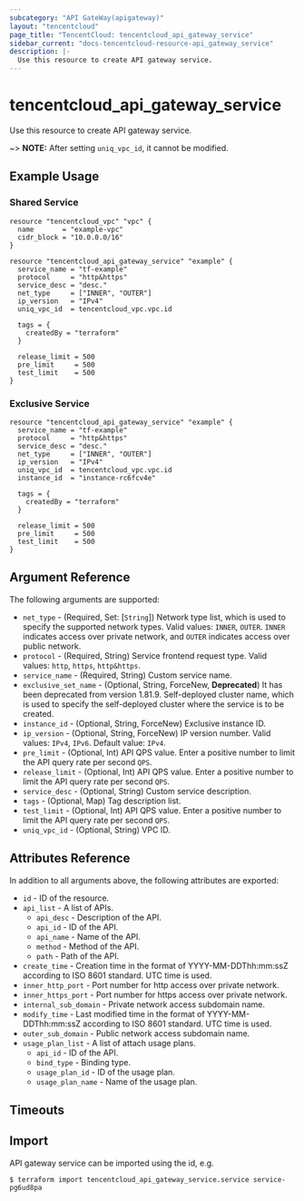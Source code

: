 ```yaml
---
subcategory: "API GateWay(apigateway)"
layout: "tencentcloud"
page_title: "TencentCloud: tencentcloud_api_gateway_service"
sidebar_current: "docs-tencentcloud-resource-api_gateway_service"
description: |-
  Use this resource to create API gateway service.
---
```


# tencentcloud_api_gateway_service

Use this resource to create API gateway service.

~> **NOTE:** After setting `uniq_vpc_id`, it cannot be modified.

## Example Usage

### Shared Service

```hcl
resource "tencentcloud_vpc" "vpc" {
  name       = "example-vpc"
  cidr_block = "10.0.0.0/16"
}

resource "tencentcloud_api_gateway_service" "example" {
  service_name = "tf-example"
  protocol     = "http&https"
  service_desc = "desc."
  net_type     = ["INNER", "OUTER"]
  ip_version   = "IPv4"
  uniq_vpc_id  = tencentcloud_vpc.vpc.id

  tags = {
    createdBy = "terraform"
  }

  release_limit = 500
  pre_limit     = 500
  test_limit    = 500
}
```

### Exclusive Service

```hcl
resource "tencentcloud_api_gateway_service" "example" {
  service_name = "tf-example"
  protocol     = "http&https"
  service_desc = "desc."
  net_type     = ["INNER", "OUTER"]
  ip_version   = "IPv4"
  uniq_vpc_id  = tencentcloud_vpc.vpc.id
  instance_id  = "instance-rc6fcv4e"

  tags = {
    createdBy = "terraform"
  }

  release_limit = 500
  pre_limit     = 500
  test_limit    = 500
}
```

## Argument Reference

The following arguments are supported:

* `net_type` - (Required, Set: [`String`]) Network type list, which is used to specify the supported network types. Valid values: `INNER`, `OUTER`. `INNER` indicates access over private network, and `OUTER` indicates access over public network.
* `protocol` - (Required, String) Service frontend request type. Valid values: `http`, `https`, `http&https`.
* `service_name` - (Required, String) Custom service name.
* `exclusive_set_name` - (Optional, String, ForceNew, **Deprecated**) It has been deprecated from version 1.81.9. Self-deployed cluster name, which is used to specify the self-deployed cluster where the service is to be created.
* `instance_id` - (Optional, String, ForceNew) Exclusive instance ID.
* `ip_version` - (Optional, String, ForceNew) IP version number. Valid values: `IPv4`, `IPv6`. Default value: `IPv4`.
* `pre_limit` - (Optional, Int) API QPS value. Enter a positive number to limit the API query rate per second `QPS`.
* `release_limit` - (Optional, Int) API QPS value. Enter a positive number to limit the API query rate per second `QPS`.
* `service_desc` - (Optional, String) Custom service description.
* `tags` - (Optional, Map) Tag description list.
* `test_limit` - (Optional, Int) API QPS value. Enter a positive number to limit the API query rate per second `QPS`.
* `uniq_vpc_id` - (Optional, String) VPC ID.

## Attributes Reference

In addition to all arguments above, the following attributes are exported:

* `id` - ID of the resource.
* `api_list` - A list of APIs.
  * `api_desc` - Description of the API.
  * `api_id` - ID of the API.
  * `api_name` - Name of the API.
  * `method` - Method of the API.
  * `path` - Path of the API.
* `create_time` - Creation time in the format of YYYY-MM-DDThh:mm:ssZ according to ISO 8601 standard. UTC time is used.
* `inner_http_port` - Port number for http access over private network.
* `inner_https_port` - Port number for https access over private network.
* `internal_sub_domain` - Private network access subdomain name.
* `modify_time` - Last modified time in the format of YYYY-MM-DDThh:mm:ssZ according to ISO 8601 standard. UTC time is used.
* `outer_sub_domain` - Public network access subdomain name.
* `usage_plan_list` - A list of attach usage plans.
  * `api_id` - ID of the API.
  * `bind_type` - Binding type.
  * `usage_plan_id` - ID of the usage plan.
  * `usage_plan_name` - Name of the usage plan.


## Timeouts

<no value>


## Import

API gateway service can be imported using the id, e.g.

```
$ terraform import tencentcloud_api_gateway_service.service service-pg6ud8pa
```

